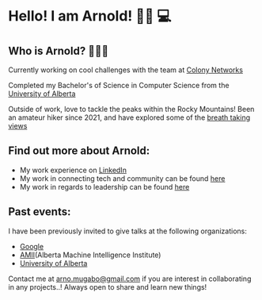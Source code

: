 # Hello! I am Arnold! 👋🏾 💻

## Who is Arnold? 🧑🏾‍💻

Currently working on cool challenges with the team at [Colony Networks](https://www.colonynetworks.com/)

Completed my Bachelor's of Science in Computer Science from the [University of Alberta](https://www.ualberta.ca/index.html)

Outside of work, love to tackle the peaks within the Rocky Mountains! Been an amateur hiker since 2021, and have explored some of the [breath taking views](https://www.alltrails.com/en-gb/members/arnold-gihozo/completed?b_tl_lat=54.520887661017014&b_tl_lng=-121.4668379011982&b_br_lat=50.13478078634654&b_br_lng=-109.1568043998997)

## Find out more about Arnold:
- My work experience on [LinkedIn](https://www.linkedin.com/in/arnold-gihozo/)
- My work in connecting tech and community can be found [here](https://vimeo.com/474012684/decd00ec5d)
- My work in regards to leadership can be found [here](https://www.ualberta.ca/augustana/news/2021/11/convocation-spotlight-arnold.html)

## Past events:
I have been previously invited to give talks at the following organizations:
- [Google](https://about.google/)
- [AMII](https://www.amii.ca/)(Alberta Machine Intelligence Institute)
- [University of Alberta](https://www.ualberta.ca/index.html)

Contact me at  <arno.mugabo@gmail.com> if you are interest in collaborating in any projects..! Always open to share and learn new things! 

<!-- <details>
  <summary>:zap: GitHub Stats</summary>

  <img align="left" alt="Arnold Gihozo GitHub Stats" src="https://github-readme-stats.codestackr.vercel.app/api?username=ArnoldGihozo&show_icons=true&hide_border=true" />

</details> -->

